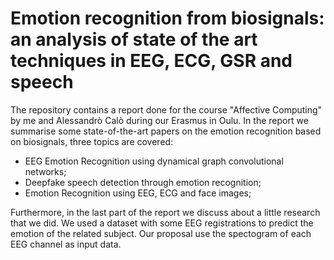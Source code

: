 # Emotion recognition from biosignals: an analysis of state of the art techniques in EEG, ECG, GSR and speech
The repository contains a report done for the course "Affective Computing" by me and Alessandrò Calò during our Erasmus in Oulu.
In the report we summarise some state-of-the-art papers on the emotion recognition based on biosignals, three topics are covered:
* EEG Emotion Recognition using dynamical graph convolutional networks;
* Deepfake speech detection through emotion recognition;
* Emotion Recognition using EEG, ECG and face images;

Furthermore, in the last part of the report we discuss about a little research that we did. We used a dataset with some EEG registrations to predict the emotion of the related subject. Our proposal use the spectogram of each EEG channel as input data.
